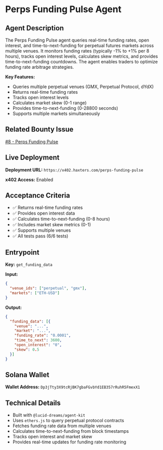 # Perps Funding Pulse Agent

## Agent Description

The Perps Funding Pulse agent queries real-time funding rates, open interest, and time-to-next-funding for perpetual futures markets across multiple venues. It monitors funding rates (typically -1% to +1% per 8 hours), tracks open interest levels, calculates skew metrics, and provides time-to-next-funding countdowns. The agent enables traders to optimize funding rate arbitrage strategies.

**Key Features:**
- Queries multiple perpetual venues (GMX, Perpetual Protocol, dYdX)
- Returns real-time funding rates
- Tracks open interest levels
- Calculates market skew (0-1 range)
- Provides time-to-next-funding (0-28800 seconds)
- Supports multiple markets simultaneously

## Related Bounty Issue

[#8 - Perps Funding Pulse](https://github.com/daydreamsai/agent-bounties/issues/8)

## Live Deployment

**Deployment URL:** `https://x402.haxters.com/perps-funding-pulse`

**x402 Access:** Enabled

## Acceptance Criteria

- ✅ Returns real-time funding rates
- ✅ Provides open interest data
- ✅ Calculates time-to-next-funding (0-8 hours)
- ✅ Includes market skew metrics (0-1)
- ✅ Supports multiple venues
- ✅ All tests pass (6/6 tests)

## Entrypoint

**Key:** `get_funding_data`

**Input:**
```json
{
  "venue_ids": ["perpetual", "gmx"],
  "markets": ["ETH-USD"]
}
```

**Output:**
```json
{
  "funding_data": [{
    "venue": "...",
    "market": "...",
    "funding_rate": "0.0001",
    "time_to_next": 3600,
    "open_interest": "0",
    "skew": 0.5
  }]
}
```

## Solana Wallet

**Wallet Address:** `Dp3jTty3X9tcRjBK7gbaFGvbYd1EB357rRuhR5FmexX1`

## Technical Details

- Built with `@lucid-dreams/agent-kit`
- Uses `ethers.js` to query perpetual protocol contracts
- Fetches funding rate data from multiple venues
- Calculates time-to-next-funding from block timestamps
- Tracks open interest and market skew
- Provides real-time updates for funding rate monitoring

